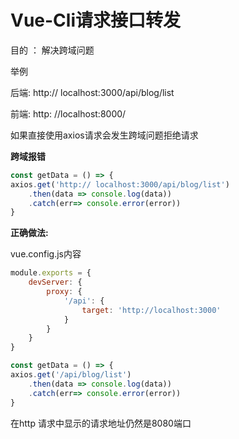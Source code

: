 # Vue-Cli请求接口转发

目的 ： 解决跨域问题

举例

后端: http:// localhost:3000/api/blog/list

前端: http: //localhost:8000/



如果直接使用axios请求会发生跨域问题拒绝请求

**跨域报错**

```js
const getData = () => {
axios.get('http:// localhost:3000/api/blog/list')
	.then(data => console.log(data))
	.catch(err=> console.error(error))
}
```



**正确做法:**

vue.config.js内容

```js
module.exports = {
	devServer: {
		proxy: {
			'/api': {
				target: 'http://localhost:3000'
			}
		}
	}
}
```



```js
const getData = () => {
axios.get('/api/blog/list')
	.then(data => console.log(data))
	.catch(err=> console.error(error))
}
```

在http 请求中显示的请求地址仍然是8080端口

